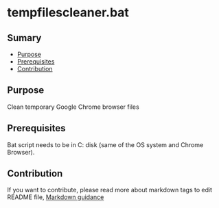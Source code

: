 # tempfilescleaner.bat

## Sumary
* [Purpose](#purpose)
* [Prerequisites](#prerequisites)
* [Contribution](#Contribution)

## Purpose
Clean temporary Google Chrome browser files

## Prerequisites
Bat script needs to be in C: disk (same of the OS system and Chrome Browser).

## Contribution
If you want to contribute, please read more about markdown tags to edit README file, [Markdown guidance](https://docs.microsoft.com/en-us/vsts/project/wiki/markdown-guidance?view=vsts)
